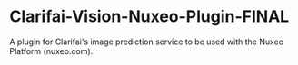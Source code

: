 # Clarifai-Vision-Nuxeo-Plugin-FINAL
A plugin for Clarifai's image prediction service to be used with the Nuxeo Platform (nuxeo.com).
